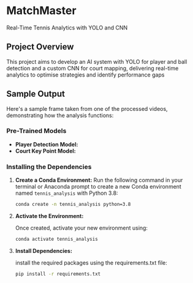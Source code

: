 # MatchMaster
Real-Time Tennis Analytics with YOLO and CNN
## Project Overview
This project aims to develop an AI system with YOLO for player and ball detection and a custom CNN for court mapping, delivering real-time analytics to optimise strategies and identify performance gaps

## Sample Output
Here's a sample frame taken from one of the processed videos, demonstrating how the analysis functions:



### Pre-Trained Models
- **Player Detection Model:** 
- **Court Key Point Model:**



### Installing the Dependencies
1. **Create a Conda Environment:**
   Run the following command in your terminal or Anaconda prompt to create a new Conda environment named `tennis_analysis` with Python 3.8:
   ```bash
   conda create -n tennis_analysis python=3.8
   ```
   
2. **Activate the Environment:**
   
     Once created, activate your new environment using:
     ```bash
     conda activate tennis_analysis
     ```

3. **Install Dependencies:**
   
     install the required packages using the requirements.txt file:
     ```bash
     pip install -r requirements.txt
     ```
